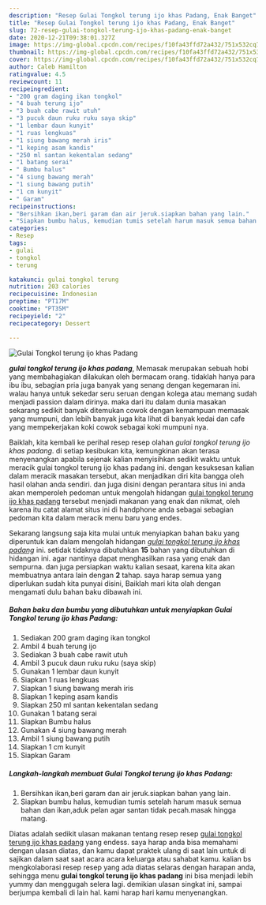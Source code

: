 ```yaml
---
description: "Resep Gulai Tongkol terung ijo khas Padang, Enak Banget"
title: "Resep Gulai Tongkol terung ijo khas Padang, Enak Banget"
slug: 72-resep-gulai-tongkol-terung-ijo-khas-padang-enak-banget
date: 2020-12-21T09:38:01.327Z
image: https://img-global.cpcdn.com/recipes/f10fa43ffd72a432/751x532cq70/gulai-tongkol-terung-ijo-khas-padang-foto-resep-utama.jpg
thumbnail: https://img-global.cpcdn.com/recipes/f10fa43ffd72a432/751x532cq70/gulai-tongkol-terung-ijo-khas-padang-foto-resep-utama.jpg
cover: https://img-global.cpcdn.com/recipes/f10fa43ffd72a432/751x532cq70/gulai-tongkol-terung-ijo-khas-padang-foto-resep-utama.jpg
author: Caleb Hamilton
ratingvalue: 4.5
reviewcount: 11
recipeingredient:
- "200 gram daging ikan tongkol"
- "4 buah terung ijo"
- "3 buah cabe rawit utuh"
- "3 pucuk daun ruku ruku saya skip"
- "1 lembar daun kunyit"
- "1 ruas lengkuas"
- "1 siung bawang merah iris"
- "1 keping asam kandis"
- "250 ml santan kekentalan sedang"
- "1 batang serai"
- " Bumbu halus"
- "4 siung bawang merah"
- "1 siung bawang putih"
- "1 cm kunyit"
- " Garam"
recipeinstructions:
- "Bersihkan ikan,beri garam dan air jeruk.siapkan bahan yang lain."
- "Siapkan bumbu halus, kemudian tumis setelah harum masuk semua bahan dan ikan,aduk pelan agar santan tidak pecah.masak hingga matang."
categories:
- Resep
tags:
- gulai
- tongkol
- terung

katakunci: gulai tongkol terung 
nutrition: 203 calories
recipecuisine: Indonesian
preptime: "PT17M"
cooktime: "PT35M"
recipeyield: "2"
recipecategory: Dessert

---
```



![Gulai Tongkol terung ijo khas Padang](https://img-global.cpcdn.com/recipes/f10fa43ffd72a432/751x532cq70/gulai-tongkol-terung-ijo-khas-padang-foto-resep-utama.jpg)

<b><i>gulai tongkol terung ijo khas padang</i></b>, Memasak merupakan sebuah hobi yang membahagiakan dilakukan oleh bermacam orang. tidaklah hanya para ibu ibu, sebagian pria juga banyak yang senang dengan kegemaran ini. walau hanya untuk sekedar seru seruan dengan kolega atau memang sudah menjadi passion dalam dirinya. maka dari itu dalam dunia masakan sekarang sedikit banyak ditemukan cowok dengan kemampuan memasak yang mumpuni, dan lebih banyak juga kita lihat di banyak kedai dan cafe yang mempekerjakan koki cowok sebagai koki mumpuni nya.



Baiklah, kita kembali ke perihal resep resep olahan <i>gulai tongkol terung ijo khas padang</i>. di setiap kesibukan kita, kemungkinan akan terasa menyenangkan apabila sejenak kalian menyisihkan sedikit waktu untuk meracik gulai tongkol terung ijo khas padang ini. dengan kesuksesan kalian dalam meracik masakan tersebut, akan menjadikan diri kita bangga oleh hasil olahan anda sendiri. dan juga disini dengan perantara situs ini anda akan memperoleh pedoman untuk mengolah hidangan <u>gulai tongkol terung ijo khas padang</u> tersebut menjadi makanan yang enak dan nikmat, oleh karena itu catat alamat situs ini di handphone anda sebagai sebagian pedoman kita dalam meracik menu baru yang endes.


Sekarang langsung saja kita mulai untuk menyiapkan bahan baku yang diperuntuk kan dalam mengolah hidangan <u><i>gulai tongkol terung ijo khas padang</i></u> ini. setidak tidaknya dibutuhkan <b>15</b> bahan yang dibutuhkan di hidangan ini. agar nantinya dapat menghasilkan rasa yang enak dan sempurna. dan juga persiapkan waktu kalian sesaat, karena kita akan membuatnya antara lain dengan <b>2</b> tahap. saya harap semua yang diperlukan sudah kita punyai disini, Baiklah mari kita olah dengan mengamati dulu bahan baku dibawah ini.

<!--inarticleads1-->

##### Bahan baku dan bumbu yang dibutuhkan untuk menyiapkan Gulai Tongkol terung ijo khas Padang:

1. Sediakan 200 gram daging ikan tongkol
1. Ambil 4 buah terung ijo
1. Sediakan 3 buah cabe rawit utuh
1. Ambil 3 pucuk daun ruku ruku (saya skip)
1. Gunakan 1 lembar daun kunyit
1. Siapkan 1 ruas lengkuas
1. Siapkan 1 siung bawang merah iris
1. Siapkan 1 keping asam kandis
1. Siapkan 250 ml santan kekentalan sedang
1. Gunakan 1 batang serai
1. Siapkan  Bumbu halus
1. Gunakan 4 siung bawang merah
1. Ambil 1 siung bawang putih
1. Siapkan 1 cm kunyit
1. Siapkan  Garam




<!--inarticleads2-->

##### Langkah-langkah membuat Gulai Tongkol terung ijo khas Padang:

1. Bersihkan ikan,beri garam dan air jeruk.siapkan bahan yang lain.
1. Siapkan bumbu halus, kemudian tumis setelah harum masuk semua bahan dan ikan,aduk pelan agar santan tidak pecah.masak hingga matang.




Diatas adalah sedikit ulasan makanan tentang resep resep <u>gulai tongkol terung ijo khas padang</u> yang endess. saya harap anda bisa memahami dengan ulasan diatas, dan kamu dapat praktek ulang di saat lain untuk di sajikan dalam saat saat acara acara keluarga atau sahabat kamu. kalian bs mengkolaborasi resep resep yang ada diatas selaras dengan harapan anda, sehingga menu <b>gulai tongkol terung ijo khas padang</b> ini bisa menjadi lebih yummy dan menggugah selera lagi. demikian ulasan singkat ini, sampai berjumpa kembali di lain hal. kami harap hari kamu menyenangkan.
